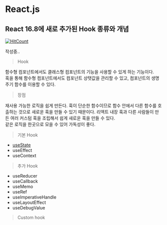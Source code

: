 # React.js

## React 16.8에 새로 추가된 Hook 종류와 개념

[![HitCount](http://hits.dwyl.com/JunH-K/https://githubcom/JunH-K/react-gitbook.svg)](http://hits.dwyl.com/JunH-K/https://githubcom/JunH-K/react-gitbook)

작성중..

> Hook

함수형 컴포넌트에서도 클래스형 컴포넌트의 기능을 사용할 수 있게 하는 기능이다.  
훅을 통해 함수형 컴포넌트에서도 컴포넌트 상탯값을 관리할 수 있고, 컴포넌트의 생명 주기 함수를 이용할 수 있다.

> 장점

재사용 가능한 로직을 쉽게 만든다. 훅이 단순한 함수이므로 함수 안에서 다른 함수를 호출하는 것으로 새로운 훅을 만들 수 있기 때문이다. 리액트 내장 훅과 다른 사람들이 만든 여러 커스텀 훅을 조립해서 쉽게 새로운 훅을 만들 수 있다.  
같은 로직을 한곳으로 모을 수 있어 가독성이 좋다.



> 기본 Hook

* [useState](hook/usestate.md)
* useEffect
* useContext

> 추가 Hook

* useReducer
* useCallback
* useMemo
* useRef
* useImperativeHandle
* useLayoutEffect
* useDebugValue

> Custom hook

